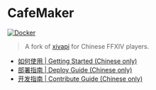 # CafeMaker

[![Docker](https://github.com/thewakingsands/cafemaker/actions/workflows/docker.yml/badge.svg)](https://github.com/thewakingsands/cafemaker/actions/workflows/docker.yml)

> A fork of [xivapi](https://github.com/xivapi/xivapi.com) for Chinese FFXIV players.

* [如何使用 | Getting Started (Chinese only)](https://github.com/thewakingsands/cafemaker/wiki)
* [部署指南 | Deploy Guide (Chinese only)](./INSTALL.md)
* [开发指南 | Contribute Guide (Chinese only)](./CONTRIBUTE.md)
